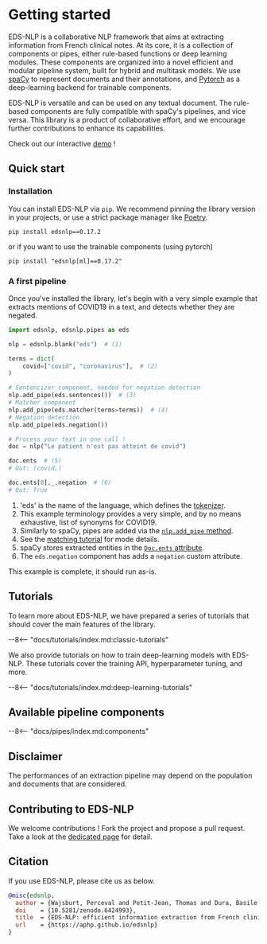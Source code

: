 # Getting started

EDS-NLP is a collaborative NLP framework that aims at extracting information from French clinical notes.
At its core, it is a collection of components or pipes, either rule-based functions or
deep learning modules. These components are organized into a novel efficient and modular pipeline system, built for hybrid and multitask models. We use [spaCy](https://spacy.io) to represent documents and their annotations, and [Pytorch](https://pytorch.org/) as a deep-learning backend for trainable components.

EDS-NLP is versatile and can be used on any textual document. The rule-based components are fully compatible with spaCy's pipelines, and vice versa. This library is a product of collaborative effort, and we encourage further contributions to enhance its capabilities.

Check out our interactive [demo](https://aphp.github.io/edsnlp/demo/) !

## Quick start

### Installation

You can install EDS-NLP via `pip`. We recommend pinning the library version in your projects, or use a strict package manager like [Poetry](https://python-poetry.org/).

```{: data-md-color-scheme="slate" }
pip install edsnlp==0.17.2
```

or if you want to use the trainable components (using pytorch)

```{: data-md-color-scheme="slate" }
pip install "edsnlp[ml]==0.17.2"
```

### A first pipeline

Once you've installed the library, let's begin with a very simple example that extracts mentions of COVID19 in a text, and detects whether they are negated.

```python
import edsnlp, edsnlp.pipes as eds

nlp = edsnlp.blank("eds")  # (1)

terms = dict(
    covid=["covid", "coronavirus"],  # (2)
)

# Sentencizer component, needed for negation detection
nlp.add_pipe(eds.sentences())  # (3)
# Matcher component
nlp.add_pipe(eds.matcher(terms=terms))  # (4)
# Negation detection
nlp.add_pipe(eds.negation())

# Process your text in one call !
doc = nlp("Le patient n'est pas atteint de covid")

doc.ents  # (5)
# Out: (covid,)

doc.ents[0]._.negation  # (6)
# Out: True
```

1. 'eds' is the name of the language, which defines the [tokenizer](/tokenizers).
2. This example terminology provides a very simple, and by no means exhaustive, list of synonyms for COVID19.
3. Similarly to spaCy, pipes are added via the [`nlp.add_pipe` method](https://spacy.io/api/language#add_pipe).
4. See the [matching tutorial](tutorials/matching-a-terminology.md) for mode details.
5. spaCy stores extracted entities in the [`Doc.ents` attribute](https://spacy.io/api/doc#ents).
6. The `eds.negation` component has adds a `negation` custom attribute.

This example is complete, it should run as-is.

## Tutorials

To learn more about EDS-NLP, we have prepared a series of tutorials that should cover the main features of the library.

--8<-- "docs/tutorials/index.md:classic-tutorials"

We also provide tutorials on how to train deep-learning models with EDS-NLP. These tutorials cover the training API, hyperparameter tuning, and more.

--8<-- "docs/tutorials/index.md:deep-learning-tutorials"

## Available pipeline components

--8<-- "docs/pipes/index.md:components"

## Disclaimer

The performances of an extraction pipeline may depend on the population and documents that are considered.

## Contributing to EDS-NLP

We welcome contributions ! Fork the project and propose a pull request.
Take a look at the [dedicated page](https://aphp.github.io/edsnlp/latest/contributing/) for detail.

## Citation

If you use EDS-NLP, please cite us as below.

```bibtex
@misc{edsnlp,
  author = {Wajsburt, Perceval and Petit-Jean, Thomas and Dura, Basile and Cohen, Ariel and Jean, Charline and Bey, Romain},
  doi    = {10.5281/zenodo.6424993},
  title  = {EDS-NLP: efficient information extraction from French clinical notes},
  url    = {https://aphp.github.io/edsnlp}
}
```
